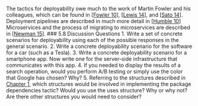 The tactics for deployability owe much to the work of Martin Fowler and his colleagues, which can be found in [[Fowler 10](ref01.xhtml#ref_92)], [[Lewis 14](ref01.xhtml#ref_165)], and [[Sato 14](ref01.xhtml#ref_218)]. Deployment pipelines are described in much more detail in [[Humble 10](ref01.xhtml#ref_119)] Microservices and the process of migrating to microservices are described in [[Newman 15](ref01.xhtml#ref_189)]. ### 5.8 Discussion Questions 1. Write a set of concrete scenarios for deployability using each of the possible responses in the general scenario. 2. Write a concrete deployability scenario for the software for a car (such as a Tesla). 3. Write a concrete deployability scenario for a smartphone app. Now write one for the server-side infrastructure that communicates with this app. 4. If you needed to display the results of a search operation, would you perform A/B testing or simply use the color that Google has chosen? Why? 5. Referring to the structures described in [Chapter 1](ch01.xhtml#ch01), which structures would be involved in implementing the package dependencies tactic? Would you use the uses structure? Why or why not? Are there other structures you would need to consider?